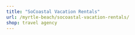 ```yaml
---
title: "SoCoastal Vacation Rentals"
url: /myrtle-beach/socoastal-vacation-rentals/
shop: travel agency
---
```

